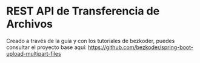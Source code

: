 # REST API de Transferencia de Archivos

Creado a través de la guía y con los tutoriales de bezkoder, puedes consultar el proyecto base aquí: https://github.com/bezkoder/spring-boot-upload-multipart-files

